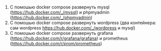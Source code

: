 1) С помошью docker compose развернуть mysql (https://hub.docker.com/_/mysql) и phpmyadmin (https://hub.docker.com/_/phpmyadmin)
2) С помошью docker compose развернуть wordpress (два контейнера: сам wordpress https://hub.docker.com/_/wordpress и mysql)
3) С помошью docker compose развернуть grafana (https://hub.docker.com/r/grafana/grafana) и prometheus (https://hub.docker.com/r/prom/prometheus)
